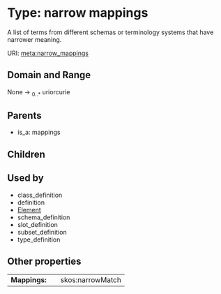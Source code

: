 
# Type: narrow mappings


A list of terms from different schemas or terminology systems that have narrower meaning.

URI: [meta:narrow_mappings](https://w3id.org/biolink/biolinkml/meta/narrow_mappings)


## Domain and Range

None ->  <sub>0..*</sub> uriorcurie

## Parents

 *  is_a: mappings

## Children


## Used by

 * class_definition
 * definition
 * [Element](Element.md)
 * schema_definition
 * slot_definition
 * subset_definition
 * type_definition

## Other properties

|  |  |  |
| --- | --- | --- |
| **Mappings:** | | skos:narrowMatch |

